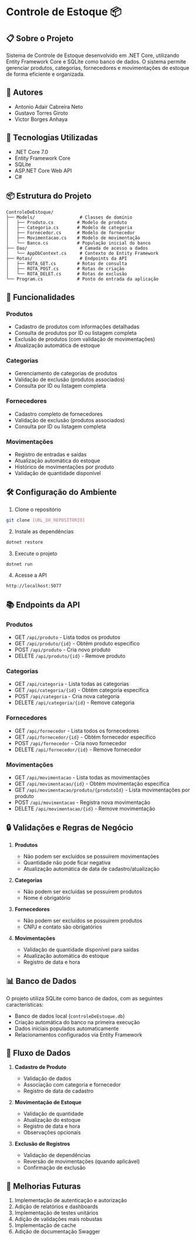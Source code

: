 # Controle de Estoque 📦

## 📋 Sobre o Projeto
Sistema de Controle de Estoque desenvolvido em .NET Core, utilizando Entity Framework Core e SQLite como banco de dados. O sistema permite gerenciar produtos, categorias, fornecedores e movimentações de estoque de forma eficiente e organizada.

## 👥 Autores
- Antonio Adair Cabreira Neto
- Gustavo Torres Giroto
- Victor Borges Anhaya

## 🚀 Tecnologias Utilizadas
- .NET Core 7.0
- Entity Framework Core
- SQLite
- ASP.NET Core Web API
- C#

## 📦 Estrutura do Projeto
```
ControleDeEstoque/
├── Models/                 # Classes de domínio
│   ├── Produto.cs         # Modelo de produto
│   ├── Categoria.cs       # Modelo de categoria
│   ├── Fornecedor.cs      # Modelo de fornecedor
│   ├── Movimentacao.cs    # Modelo de movimentação
│   └── Banco.cs           # População inicial do banco
├── Dao/                    # Camada de acesso a dados
│   └── AppDbContext.cs     # Contexto do Entity Framework
├── Rotas/                  # Endpoints da API
│   ├── ROTA_GET.cs        # Rotas de consulta
│   ├── ROTA_POST.cs       # Rotas de criação
│   └── ROTA_DELET.cs      # Rotas de exclusão
└── Program.cs             # Ponto de entrada da aplicação
```

## 🔄 Funcionalidades

### Produtos
- Cadastro de produtos com informações detalhadas
- Consulta de produtos por ID ou listagem completa
- Exclusão de produtos (com validação de movimentações)
- Atualização automática de estoque

### Categorias
- Gerenciamento de categorias de produtos
- Validação de exclusão (produtos associados)
- Consulta por ID ou listagem completa

### Fornecedores
- Cadastro completo de fornecedores
- Validação de exclusão (produtos associados)
- Consulta por ID ou listagem completa

### Movimentações
- Registro de entradas e saídas
- Atualização automática do estoque
- Histórico de movimentações por produto
- Validação de quantidade disponível

## 🛠️ Configuração do Ambiente

1. Clone o repositório
```bash
git clone [URL_DO_REPOSITÓRIO]
```

2. Instale as dependências
```bash
dotnet restore
```

3. Execute o projeto
```bash
dotnet run
```

4. Acesse a API
```
http://localhost:5077
```

## 📚 Endpoints da API

### Produtos
- GET `/api/produto` - Lista todos os produtos
- GET `/api/produto/{id}` - Obtém produto específico
- POST `/api/produto` - Cria novo produto
- DELETE `/api/produto/{id}` - Remove produto

### Categorias
- GET `/api/categoria` - Lista todas as categorias
- GET `/api/categoria/{id}` - Obtém categoria específica
- POST `/api/categoria` - Cria nova categoria
- DELETE `/api/categoria/{id}` - Remove categoria

### Fornecedores
- GET `/api/fornecedor` - Lista todos os fornecedores
- GET `/api/fornecedor/{id}` - Obtém fornecedor específico
- POST `/api/fornecedor` - Cria novo fornecedor
- DELETE `/api/fornecedor/{id}` - Remove fornecedor

### Movimentações
- GET `/api/movimentacao` - Lista todas as movimentações
- GET `/api/movimentacao/{id}` - Obtém movimentação específica
- GET `/api/movimentacao/produto/{produtoId}` - Lista movimentações por produto
- POST `/api/movimentacao` - Registra nova movimentação
- DELETE `/api/movimentacao/{id}` - Remove movimentação

## 🔒 Validações e Regras de Negócio

1. **Produtos**
   - Não podem ser excluídos se possuírem movimentações
   - Quantidade não pode ficar negativa
   - Atualização automática de data de cadastro/atualização

2. **Categorias**
   - Não podem ser excluídas se possuírem produtos
   - Nome é obrigatório

3. **Fornecedores**
   - Não podem ser excluídos se possuírem produtos
   - CNPJ e contato são obrigatórios

4. **Movimentações**
   - Validação de quantidade disponível para saídas
   - Atualização automática do estoque
   - Registro de data e hora

## 📊 Banco de Dados

O projeto utiliza SQLite como banco de dados, com as seguintes características:
- Banco de dados local (`controleDeEstoque.db`)
- Criação automática do banco na primeira execução
- Dados iniciais populados automaticamente
- Relacionamentos configurados via Entity Framework

## 🔄 Fluxo de Dados

1. **Cadastro de Produto**
   - Validação de dados
   - Associação com categoria e fornecedor
   - Registro de data de cadastro

2. **Movimentação de Estoque**
   - Validação de quantidade
   - Atualização do estoque
   - Registro de data e hora
   - Observações opcionais

3. **Exclusão de Registros**
   - Validação de dependências
   - Reversão de movimentações (quando aplicável)
   - Confirmação de exclusão

## 🎯 Melhorias Futuras

1. Implementação de autenticação e autorização
2. Adição de relatórios e dashboards
3. Implementação de testes unitários
4. Adição de validações mais robustas
5. Implementação de cache
6. Adição de documentação Swagger

